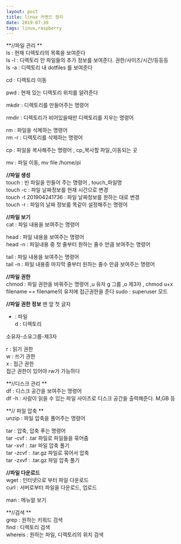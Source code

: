 ```yaml
---
layout: post
title: linux 커멘드 정리
date: 2019-07-30
tags: linux,raspberry
---
```


**//파일 관리 **  
ls : 현재 디렉토리의 목록을 보여준다  
ls -l : 디렉토리 안 파일들의 추가 정보를 보여준다. 권한/사이즈/시간/등등등   
ls -a : 디렉토리 내 dotfiles 를 보여준다   

cd : 디렉토리 이동   

pwd : 현재 있는 디렉토리 위치를 알려준다   

mkdir : 디렉토리를 만들어주는 명령어   

rmdir : 디렉토리가 비어있을때만 디렉토리를 지우는 명령어  

rm : 파일을 삭제하는 명령어  
rm -r : 디렉토리를 삭제하는 명령어  

cp : 파일을 복사해주는 명령어 , cp_복사할 파일_이동되는 곳  

mv : 파일 이동, mv file /home/pi  


**//파일 생성**  
touch : 빈 파일을 만들어 주는 명령어 , touch_파일명  
touch -c : 파일 날짜정보를 현재 시간으로 변경  
touch -t 201904241736 : 파일 날짜정보를 원하는 대로 변경  
touch -r : 파일의 날짜 정보를 똑같이 설정해주는 명령어  

**//파일 보기**  
cat : 파일 내용을 보여주는 명령어  

head : 파일 내용을 보여주는 명령어  
head -n : 파일내용 중 첫 줄부터 원하는 줄수 만큼 보여주는 명령어  

tail : 파일 내용을 보여주는 명령어  
tail -n : 파일 내용중 마지막 줄부터 원하는 줄수 만큼 보여주는 명령어  

**//파일 권한**  
chmod : 파일 권한을 바꿔주는 명령어 ,u 유저 g 그룹 ,o 제3자 , chmod u+x filename == filename의 유저에 접근권한을 준다 
sudo : superuser 모드  

**//파일 권한 정보** 
맨 앞 첫 글자 
- : 파일  
d : 디렉토리 

소유자-소유그룹-제3자 

r : 읽기 권한  
w : 쓰기 권한  
x : 접근 권한  
접근 권한이 있어야 rw가 가능하다  
 
**//디스크 관리 **  
df : 디스크 공간을 보여주는 명령어  
df -h : 사람이 읽을 수 있는 파일 사이즈로 디스크 공간을 출력해준다. M,GB 등  

**// 파일 압축 **  
unzip : 파일 압축을 풀어주는 명령어  

tar : 압축, 압축 푸는 명령어  
tar -cvf : .tar 파일로 파일들을 묶어줌  
tar -xvf : .tar 파일 압축 풀기  
tar -zcvf : .tar.gz 파일로 묶어서 압축  
tar -zxvf : .tar.gz 파일 압축 풀기  

**//파일 다운로드**  
wget : 인터넷으로 부터 파일 다운로드  
curl : 서버로부터 파일을 다운로드, 업로드  

man : 메뉴얼 보기  

**//검색 **  
grep : 원하는 키워드 검색  
find : 디렉토리 검색  
whereis : 원하는 파일, 디렉토리의 위치 검색  